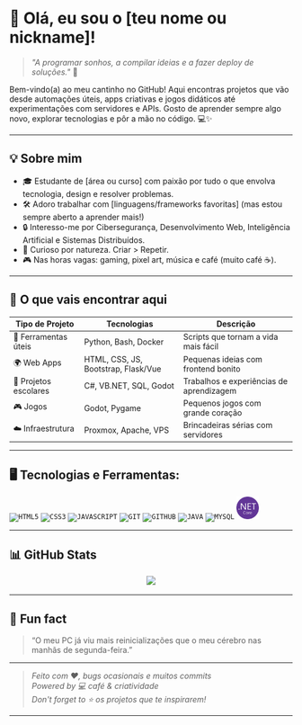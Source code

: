 # 👋 Olá, eu sou o [teu nome ou nickname]!

> *"A programar sonhos, a compilar ideias e a fazer deploy de soluções."* 🚀

Bem-vindo(a) ao meu cantinho no GitHub! Aqui encontras projetos que vão desde automações úteis, apps criativas e jogos didáticos até experimentações com servidores e APIs. Gosto de aprender sempre algo novo, explorar tecnologias e pôr a mão no código. 💻✨

---

## 💡 Sobre mim

- 🎓 Estudante de [área ou curso] com paixão por tudo o que envolva tecnologia, design e resolver problemas.
- 🛠️ Adoro trabalhar com [linguagens/frameworks favoritas] (mas estou sempre aberto a aprender mais!)
- 🔒 Interesso-me por Cibersegurança, Desenvolvimento Web, Inteligência Artificial e Sistemas Distribuídos.
- 🧠 Curioso por natureza. Criar > Repetir.
- 🎮 Nas horas vagas: gaming, pixel art, música e café (muito café ☕).

---

## 🚀 O que vais encontrar aqui

| Tipo de Projeto | Tecnologias | Descrição |
|----------------|-------------|------------|
| 🔧 Ferramentas úteis | Python, Bash, Docker | Scripts que tornam a vida mais fácil |
| 🌍 Web Apps | HTML, CSS, JS, Bootstrap, Flask/Vue | Pequenas ideias com frontend bonito |
| 🧪 Projetos escolares | C#, VB.NET, SQL, Godot | Trabalhos e experiências de aprendizagem |
| 🎮 Jogos | Godot, Pygame | Pequenos jogos com grande coração |
| ☁️ Infraestrutura | Proxmox, Apache, VPS | Brincadeiras sérias com servidores |

---

## 🖥️ Tecnologias e Ferramentas: 
<code><img width="40px" src="https://cdn.jsdelivr.net/gh/devicons/devicon/icons/html5/html5-original-wordmark.svg" title = "HTML5"/></code>
<code><img width="40px" src="https://cdn.jsdelivr.net/gh/devicons/devicon/icons/css3/css3-original-wordmark.svg" title = "CSS3"/></code>
<code><img width="40px" src="https://cdn.jsdelivr.net/gh/devicons/devicon/icons/javascript/javascript-original.svg" title = "JAVASCRIPT"/></code>
<code><img width="40px" src="https://cdn.jsdelivr.net/gh/devicons/devicon/icons/git/git-original.svg" title = "GIT"/></code>
<code><img width="40px" src="https://cdn.jsdelivr.net/gh/devicons/devicon/icons/github/github-original.svg" title = "GITHUB"/></code>
<code><img width="40px" src="https://cdn.jsdelivr.net/gh/devicons/devicon/icons/java/java-original.svg" title = "JAVA"/></code>
<code><img width="40px" src="https://cdn.jsdelivr.net/gh/devicons/devicon/icons/mysql/mysql-original.svg" title = "MYSQL"/></code>
<code><img width="40px" src="https://github.com/devicons/devicon/blob/v2.16.0/icons/dotnetcore/dotnetcore-original.svg" title = "DOTNET"/></code>


---

## 📊 GitHub Stats

<!--<p align="center">
  <img src="https://github-readme-stats.vercel.app/api?username=White-Rose-Dev&show_icons=true&theme=radical" alt="GitHub Stats" />
</p>-->

<p align="center">
<a href="https://github.com/White-Rose-Dev">
  <img height="180em" src="https://github-readme-stats-eight-theta.vercel.app/api?username=White-Rose-Dev&show_icons=true&theme=algolia&include_all_commits=true&count_private=true"/>
  <!--<img height="180em" src="https://github-readme-stats-eight-theta.vercel.app/api/top-langs/?username=White-Rose-Dev&layout=compact&langs_count=8&theme=algolia"/>-->
</a>
</p>

---
<!--
## 📫 Contacta-me!

- 🌐 Site pessoal: [link se tiveres]
- ✉️ Email: [teuemail@email.com]
- 💼 LinkedIn: [linkedin.com/in/teu-user]
- 💬 Discord: [teu_user#1234] *(se quiseres partilhar)*

--- -->

## 🤖 Fun fact

> “O meu PC já viu mais reinicializações que o meu cérebro nas manhãs de segunda-feira.”

---

> _Feito com ❤️, bugs ocasionais e muitos commits_  
> _Powered by 💻 café & criatividade_  
> _Don't forget to ⭐ os projetos que te inspirarem!_

---

